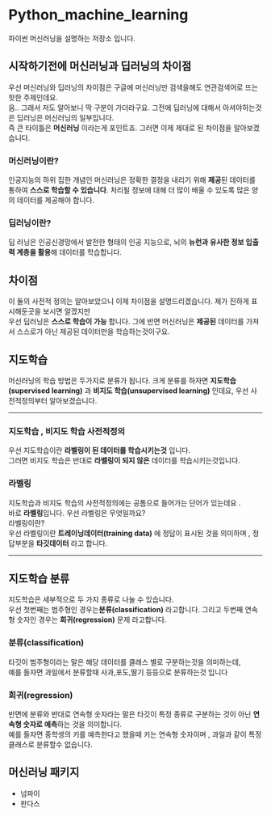 # Python_machine_learning
파이썬 머신러닝을 설명하는 저장소 입니다.

## 시작하기전에 머신러닝과 딥러닝의 차이점
우선 머신러닝와 딥러닝의 차이점은 구글에 머신러닝만 검색을해도 연관검색어로 뜨는 핫한 주제인데요.<br />
음.. 그래서 저도 알아보니 딱 구분이 가더라구요. 그전에 딥러닝에 대해서 아셔야하는것은 딥러닝은 머신러닝의 일부입니다. <br />
즉 큰 타이틀은 **머신러닝** 이라는게 포인트죠. 그러면 이제 제대로 된 차이점을 알아보겠습니다.

### 머신러닝이란?
인공지능의 하위 집한 개념인 머신러닝은 정확한 결정을 내리기 위해 **제공**된 데이터를 통하여 **스스로 학습할 수 있습니다**. 처리될 정보에 대해 더 많이 배울 수 있도록 많은 양의 데이터를 제공해야 합니다.
### 딥러닝이란?
딥 러닝은 인공신경망에서 발전한 형태의 인공 지능으로, 뇌의 **뉴런과 유사한 정보 입출력 계층을 활용**해 데이터를 학습합니다.

## 차이점
이 둘의 사전적 정의는 알아보았으니 이제 차이점을 설명드리겠습니다.
제가 진하게 표시해둔곳을 보시면 알겠지만 <br />
우선 딥러닝은 **스스로 학습이 가능** 합니다. 그에 반면 머신러닝은 **제공된** 데이터를 가져서 스스로가 아닌 제공된 데이터만을 학습하는것이구요.<br />

## 지도학습
머신러닝의 학습 방법은 두가지로 분류가 됩니다. 크게 분류를 하자면 **지도학습(supervised learning)** 과 **비지도 학습(unsupervised learning)** 인데요,
우선 사전적정의부터 알아보겠습니다. 

---
### 지도학습 , 비지도 학습 사전적정의
우선 지도학습이란 **라벨링이 된 데이터를 학습시키는것** 입니다. <br />
그러면 비지도 학습은 반대로 **라벨링이 되지 않은** 데이터를 학습시키는것입니다.<br />

### 라벨링
지도학습과 비지도 학습의 사전적정의에는 공톰으로 들어가는 단어가 있는데요 . <br />
바로 **라벨링**입니다. 우선 라벨링은 무엇일까요? <br />
라벨링이란? <br />
우선 라벨링이란 **트레이닝데이터(training data)** 에 정답이 표시된 것을 의미하며 , 정답부분을 **타깃데이터** 라고 합니다. <br />

--- 

## 지도학습 분류
지도학습은 세부적으로 두 가지 종류로 나눌 수 있습니다.<br />
우선 첫번째는 범주형인 경우는**분류(classification)** 라고합니다. 그리고 두번째 연속형 숫자인 경우는 **회귀(regression)** 문제 라고합니다.<br />

### 분류(classification)
타깃이 범주형이라는 말은 해당 데이터를 클래스 별로 구분하는것을 의미하는데, <br />예를 들자면 과일에서 분류할때 사과,포도,딸기 등등으로 분류하는것 입니다

### 회귀(regression)
반면에 분류와 반대로 연속형 숫자라는 말은 타깃이 특정 종류로 구분하는 것이 아닌 **연속형 숫자로 예측**하는 것을 의미합니다.<br />
예를 들자면 중학생의 키를 예측한다고 했을때 키는 연속형 숫자이며 , 과일과 같이 특정 클래스로 분류할수 없습니다.

## 머신러닝 패키지

- 넘파이
- 판다스










